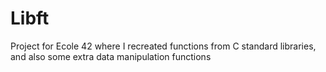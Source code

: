 # Libft
Project for Ecole 42 where I recreated functions from C standard libraries, and also some extra data manipulation functions
